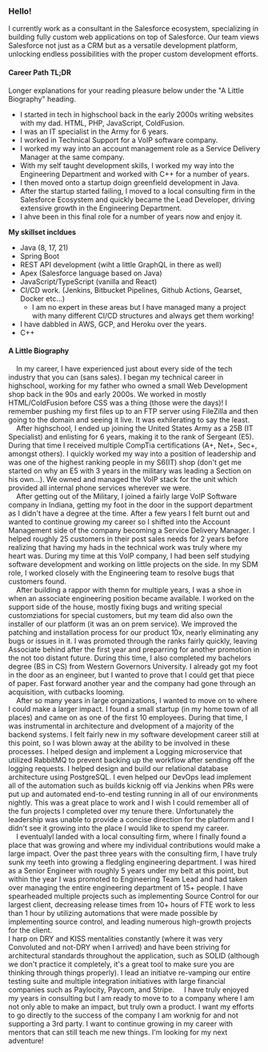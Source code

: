 ### Hello!

I currently work as a consultant in the Salesforce ecosystem, specializing in building fully custom web applications on top of Salesforce. Our team views Salesforce not just as a CRM but as a versatile development platform, unlocking endless possibilities with the proper custom development efforts.

#### Career Path TL;DR
Longer explanations for your reading pleasure below under the "A Little Biography" heading. 
- I started in tech in highschool back in the early 2000s writing websites with my dad. HTML, PHP, JavaScript, ColdFusion.
- I was an IT specialist in the Army for 6 years.  
- I worked in Technical Support for a VoIP software company. 
- I worked my way into an account management role as a Service Delivery Manager at the same company.  
- With my self taught development skills, I worked my way into the Engineering Department and worked with C++ for a number of years.
- I then moved onto a startup doign greenfield development in Java.  
- After the startup started failing, I moved to a local consulting firm in the Salesforce Ecosystem and quickly became the Lead Developer, driving extensive growth in the Engineering Department. 
- I ahve been in this final role for a number of years now and enjoy it. 

**My skillset incldues**
- Java (8, 17, 21)
- Spring Boot
- REST API development (wiht a little GraphQL in there as well)
- Apex (Salesforce language based on Java)
- JavaScript/TypeScript (vanilla and React)
- CI/CD work.  (Jenkins, Bitbucket Pipelines, Github Actions, Gearset, Docker etc...)
  - I am no expert in these areas but I have managed many a project with many different CI/CD structures and always get them working!
- I have dabbled in AWS, GCP, and Heroku over the years.
- C++

#### A Little Biography
&nbsp;&nbsp;&nbsp;&nbsp;In my career, I have experienced just about every side of the tech industry that you can  (sans sales). I began my technical career in highschool, working for my father who owned a small Web Development shop back in the 90s and early 2000s. We worked in mostly HTML/ColdFusion before CSS was a thing (those were the days)! I remember pushing my first files up to an FTP server using FileZilla and then going to the domain and seeing it live. It was exhilerating to say the least. <br>
&nbsp;&nbsp;&nbsp;&nbsp;After highschool, I ended up joining the United States Army as a 25B (IT Specialist) and enlisting for 6 years, making it to the rank of Sergeant (E5). During that time I received multiple CompTia certifications (A+, Net+, Sec+, amongst others).  I quickly worked my way into a position of leadership and was one of the highest ranking people in my S6(IT) shop (don't get me started on why an E5 with 3 years in the military was leading a Section on his own...). We owned and managed the VoIP stack for the unit which provided all internal phone services wherever we were.  <br>
&nbsp;&nbsp;&nbsp;&nbsp;After getting out of the Military, I joined a fairly large VoIP Software company in Indiana, getting my foot in the door in the support department as I didn't have a degree at the time.  After a few years I felt burnt out and wanted to continue growing my career so I shifted into the Account Management side of the company becoming a Service Delivery Manager.  I helped roughly 25 customers in their post sales needs for 2 years before realizing that having my hads in the technical work was truly where my heart was.  During my time at this VoIP company, I had been self studying software development and working on little projects on the side.  In my SDM role, I worked closely with the Engineering team to resolve bugs that customers found.  <br>
&nbsp;&nbsp;&nbsp;&nbsp;After building a rappor with themn for multiple years, I was a shoe in when an associate engineering position became available. I worked on the support side of the house, mostly fixing bugs and writing special customziations for special customers, but my team did also own the installer of our platform (it was an on prem service).  We improved the patching and installation process for our product 10x, nearly eliminating any bugs or issues in it.  I was promoted through the ranks fairly quickly, leaving Associate behind after the first year and preparring for another promotion in the not too distant future. During this time, I also completed my bachelors degree (BS in CS) from Western Governors University.  I already got my foot in the door as an engineer, but I wanted to prove that I could get that piece of paper. Fast forward another year and the company had gone through an acquisition, with cutbacks looming.  <br>
&nbsp;&nbsp;&nbsp;&nbsp;After so many years in large organizations, I wanted to move on to where I could make a larger impact.  I found a small startup (in my home town of all places) and came on as one of the first 10 employees. During that time, I was instrumental in architecture and dvelopment of a majority of the backend systems.  I felt fairly new in my software development career still at this point, so I was blown away at the ability to be involved in these processes. I helped design and implement a Logging microservice that utilized RabbitMQ to prevent backing up the workflow after sending off the logging requests. I helped design and build our relational database architecture using PostgreSQL.  I even helped our DevOps lead implement all of the automation such as builds kicknig off via Jenkins when PRs were put up and automated end-to-end testing running in all of our environments nightly.  This was a great place to work and I wish I could remember all of the fun projects I completed over my tenure there. Unfortunately the leadership was unable to provide a concise direction for the platform and I didn't see it growing into the place I would like to spend my career.  <br>
&nbsp;&nbsp;&nbsp;&nbsp;I eventualyl landed with a local consulting firm, where I finally found a place that was growing and where my individual contributions would make a large impact. Over the past three years with the consulting firm, I have truly sunk my teeth into growing a fledgling engineering department.  I was hired as a Senior Engineer with roughly 5 years under my belt at this point, but within the year I was promoted to Engineering Team Lead and had taken over managing the entire engineering department of 15+ people.  I have spearheaded multiple projects such as implementing Source Control for our largest client, decreasing release times from 10+ hours of FTE work to less than 1 hour by utilizing automations that were made possible by implementing source control, and leading numerous high-growth projects for the client. <br> I harp on DRY and KISS mentalities constantly (where it was very Convoluted and not-DRY when I arrived) and have been striving for architectural standards throughout the application, such as SOLID (although we don't practice it completely, it's a great tool to make sure you are thinking through things properly).  I lead an initiatve re-vamping our entire testing suite and multiple integration initiatives with large financial companies such as Paylocity, Paycom, and Stripe. 
&nbsp;&nbsp;&nbsp;&nbsp;I have truly enjoyed my years in consulting but I am ready to move to to a company where I am not only able to make an impact, but truly own a product.  I want my efforts to go directly to the success of the company I am worknig for and not supporting a 3rd party. I want to continue growing in my career with mentors that can still teach me new things.  I'm looking for my next adventure!

<!--
**TylerTwoForks/TylerTwoForks** is a ✨ _special_ ✨ repository because its `README.md` (this file) appears on your GitHub profile.

Here are some ideas to get you started:

- 🔭 I’m currently working on ...
- 🌱 I’m currently learning ...
- 👯 I’m looking to collaborate on ...
- 🤔 I’m looking for help with ...
- 💬 Ask me about ...
- 📫 How to reach me: ...
- 😄 Pronouns: ...
- ⚡ Fun fact: ...
-->
